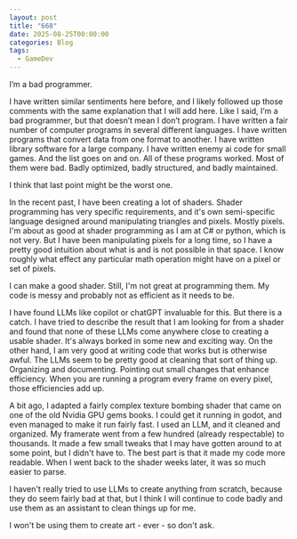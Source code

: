 ```yaml
---
layout: post
title: "668"
date: 2025-08-25T00:00:00
categories: Blog
tags:
  - GameDev
---
```

I’m a bad programmer. 

I have written similar sentiments here before, and I likely followed up those comments with the same explanation that I will add here. Like I said, I’m a bad programmer, but that doesn’t mean I don’t program. I have written a fair number of computer programs in several different languages. I have written programs that convert data from one format to another. I have written library software for a large company. I have written enemy ai code for small games. And the list goes on and on. All of these programs worked. Most of them were bad. Badly optimized, badly structured, and badly maintained.

I think that last point might be the worst one.

In the recent past, I have been creating a lot of shaders. Shader programming has very specific requirements, and it's own semi-specific language designed around manipulating triangles and pixels. Mostly pixels. I'm about as good at shader programming as I am at C# or python, which is not very. But I have been manipulating pixels for a long time, so I have a pretty good intuition about what is and is not possible in that space. I know roughly what effect any particular math operation might have on a pixel or set of pixels.

I can make a good shader. Still, I'm not great at programming them. My code is messy and probably not as efficient as it needs to be.

I have found LLMs like copilot or chatGPT invaluable for this. But there is a catch. I have tried to describe the result that I am looking for from a shader and found that none of these LLMs come anywhere close to creating a usable shader. It's always borked in some new and exciting way. On the other hand, I am very good at writing code that works but is otherwise awful. The LLMs seem to be pretty good at cleaning that sort of thing up. Organizing and documenting. Pointing out small changes that enhance efficiency. When you are running a program every frame on every pixel, those efficiencies add up.

A bit ago, I adapted a fairly complex texture bombing shader that came on one of the old Nvidia GPU gems books. I could get it running in godot, and even managed to make it run fairly fast. I used an LLM, and it cleaned and organized. My framerate went from a few hundred (already respectable) to thousands. It made a few small tweaks that I may have gotten around to at some point, but I didn't have to. The best part is that it made my code more readable. When I went back to the shader weeks later, it was so much easier to parse.

I haven't really tried to use LLMs to create anything from scratch, because they do seem fairly bad at that, but I think I will continue to code badly and use them as an assistant to clean things up for me.

I won't be using them to create art - ever - so don't ask.




